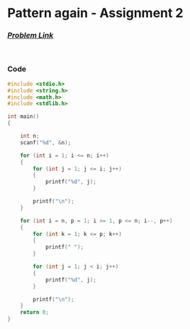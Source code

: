 # Pattern again - Assignment 2
### [*Problem Link*](https://www.hackerrank.com/contests/c-week-1-a-assignment-2/challenges/n-kites)


<br> 

### Code
```c
#include <stdio.h>
#include <string.h>
#include <math.h>
#include <stdlib.h>

int main()
{

    int n;
    scanf("%d", &n);

    for (int i = 1; i <= n; i++)
    {
        for (int j = 1; j <= i; j++)
        {
            printf("%d", j);
        }

        printf("\n");
    }

    for (int i = n, p = 1; i >= 1, p <= n; i--, p++)
    {
        for (int k = 1; k <= p; k++)
        {
            printf(" ");
        }

        for (int j = 1; j < i; j++)
        {
            printf("%d", j);
        }

        printf("\n");
    }
    return 0;
}
```